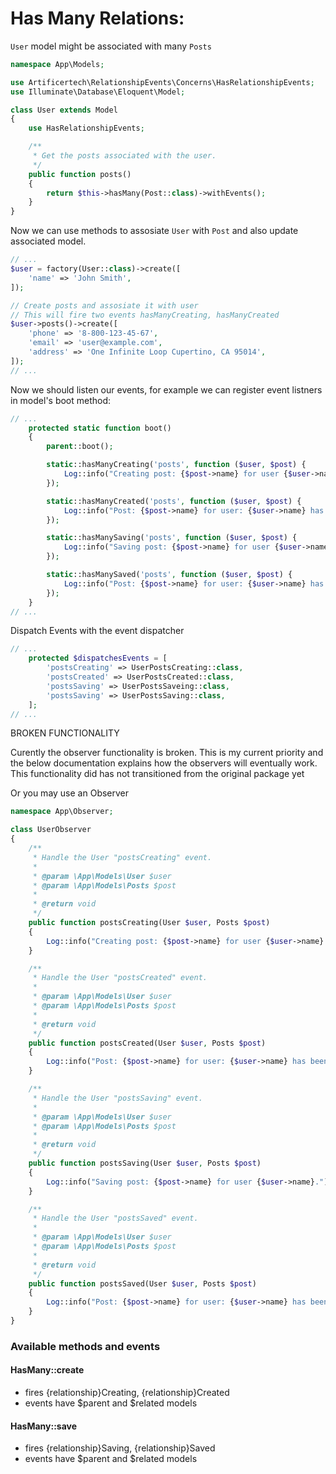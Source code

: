 # Has Many Relations:

```User``` model might be associated with many ```Posts```

```php
namespace App\Models;

use Artificertech\RelationshipEvents\Concerns\HasRelationshipEvents;
use Illuminate\Database\Eloquent\Model;

class User extends Model
{
    use HasRelationshipEvents;

    /**
     * Get the posts associated with the user.
     */
    public function posts()
    {
        return $this->hasMany(Post::class)->withEvents();
    }
}
```

Now we can use methods to assosiate ```User``` with ```Post``` and also update associated model.

```php
// ...
$user = factory(User::class)->create([
    'name' => 'John Smith',
]);

// Create posts and assosiate it with user
// This will fire two events hasManyCreating, hasManyCreated
$user->posts()->create([
    'phone' => '8-800-123-45-67',
    'email' => 'user@example.com',
    'address' => 'One Infinite Loop Cupertino, CA 95014',
]);
// ...
```

Now we should listen our events, for example we can register event listners in model's boot method:
```php
// ...
    protected static function boot()
    {
        parent::boot();

        static::hasManyCreating('posts', function ($user, $post) {
            Log::info("Creating post: {$post->name} for user {$user->name}.");
        });

        static::hasManyCreated('posts', function ($user, $post) {
            Log::info("Post: {$post->name} for user: {$user->name} has been created.");
        });

        static::hasManySaving('posts', function ($user, $post) {
            Log::info("Saving post: {$post->name} for user {$user->name}.");
        });

        static::hasManySaved('posts', function ($user, $post) {
            Log::info("Post: {$post->name} for user: {$user->name} has been saved.");
        });
    }
// ...
```

Dispatch Events with the event dispatcher
```php
// ...
    protected $dispatchesEvents = [
        'postsCreating' => UserPostsCreating::class,
        'postsCreated' => UserPostsCreated::class,
        'postsSaving' => UserPostsSaveing::class,
        'postsSaving' => UserPostsSaving::class,
    ];
// ...
```
BROKEN FUNCTIONALITY

Curently the observer functionality is broken. This is my current priority and the below documentation explains how the observers will eventually work. This functionality did has not transitioned from the original package yet

Or you may use an Observer
```php
namespace App\Observer;

class UserObserver
{
    /**
     * Handle the User "postsCreating" event.
     *
     * @param \App\Models\User $user
     * @param \App\Models\Posts $post
     *
     * @return void
     */
    public function postsCreating(User $user, Posts $post)
    {
        Log::info("Creating post: {$post->name} for user {$user->name}.");
    }

    /**
     * Handle the User "postsCreated" event.
     *
     * @param \App\Models\User $user
     * @param \App\Models\Posts $post
     *
     * @return void
     */
    public function postsCreated(User $user, Posts $post)
    {
        Log::info("Post: {$post->name} for user: {$user->name} has been created.");
    }

    /**
     * Handle the User "postsSaving" event.
     *
     * @param \App\Models\User $user
     * @param \App\Models\Posts $post
     *
     * @return void
     */
    public function postsSaving(User $user, Posts $post)
    {
        Log::info("Saving post: {$post->name} for user {$user->name}.");
    }

    /**
     * Handle the User "postsSaved" event.
     *
     * @param \App\Models\User $user
     * @param \App\Models\Posts $post
     *
     * @return void
     */
    public function postsSaved(User $user, Posts $post)
    {
        Log::info("Post: {$post->name} for user: {$user->name} has been saved.");
    }
}
```

### Available methods and events

#### HasMany::create
- fires {relationship}Creating, {relationship}Created
- events have $parent and $related models

#### HasMany::save
- fires {relationship}Saving, {relationship}Saved
- events have $parent and $related models